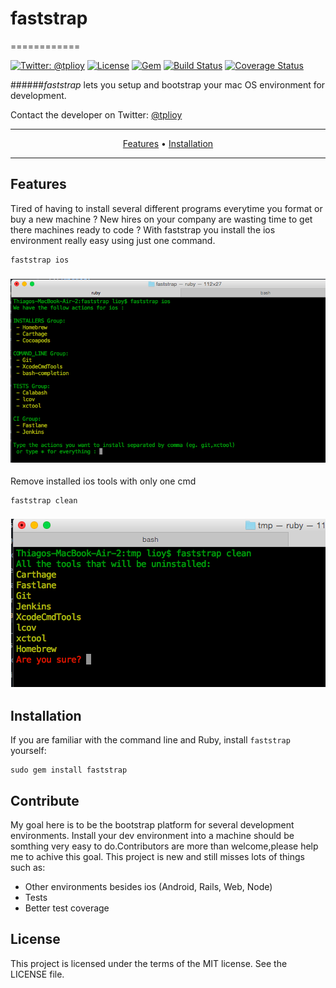 # faststrap
============

[![Twitter: @tplioy](https://img.shields.io/badge/contact-@tplioy-blue.svg?style=flat)](https://twitter.com/tplioy)
[![License](http://img.shields.io/badge/license-MIT-green.svg?style=flat)](https://github.com/thiagolioy/faststrap/blob/master/LICENSE)
[![Gem](https://img.shields.io/gem/v/faststrap.svg?style=flat)](https://rubygems.org/gems/faststrap)
[![Build Status](https://img.shields.io/travis/thiagolioy/faststrap/master.svg?style=flat)](https://travis-ci.org/thiagolioy/faststrap)
[![Coverage Status](https://coveralls.io/repos/thiagolioy/faststrap/badge.svg?branch=master)](https://coveralls.io/r/thiagolioy/faststrap?branch=master)

######*faststrap* lets you setup and bootstrap your mac OS environment for development.

Contact the developer on Twitter: [@tplioy](https://twitter.com/tplioy)

-------
<p align="center">
    <a href="#features">Features</a> &bull;
    <a href="#installation">Installation</a>
</p>

-------

## Features

Tired of having to install several different programs everytime you format or buy a new machine ? New hires on your company are wasting time to get there machines ready to code ?
With faststrap you install the ios environment really easy using just one command.

```shell
faststrap ios
```

<h3 align="center">
  <img src="assets/faststrapios.png" alt="fastlane ios cmd" />
</h3>

Remove installed ios tools with only one cmd

```shell
faststrap clean
```
<h3 align="center">
  <img src="assets/faststrapclean.png" alt="fastlane clean cmd" />
</h3>


## Installation

If you are familiar with the command line and Ruby, install `faststrap` yourself:

    sudo gem install faststrap

## Contribute
My goal here is to be the bootstrap platform for several development environments. Install your
dev environment into a machine should be somthing very easy to do.Contributors are more than welcome,please help me to achive this goal. This project is new and still misses lots of things such as:

- Other environments besides ios (Android, Rails, Web, Node)
- Tests
- Better test coverage

## License
This project is licensed under the terms of the MIT license. See the LICENSE file.
